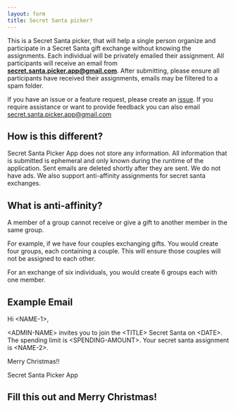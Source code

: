 ```yaml
---
layout: form
title: Secret Santa picker?
---
```

This is a Secret Santa picker, that will help a single person organize and participate in a Secret Santa gift exchange without knowing the assignments. Each individual will be privately emailed their assignment. All participants will receive an email from **secret.santa.picker.app@gmail.com**. After submitting, please ensure all participants have received their assignments, emails may be filtered to a spam folder.

If you have an issue or a feature request, please create an [issue](https://github.com/stephenrlouie/SecretSanta/issues). If you require assistance or want to provide feedback you can also email [secret.santa.picker.app@gmail.com](mailto:secret.santa.picker.app@gmail.com)

## How is this different?
Secret Santa Picker App does not store any information. All information that is submitted is ephemeral and only known during the runtime of the application. Sent emails are deleted shortly after they are sent. We do not have ads. We also support anti-affinity assignments for secret santa exchanges.

## What is anti-affinity?
A member of a group cannot receive or give a gift to another member in the same group.

For example, if we have four couples exchanging gifts. You would create four groups, each containing a couple. This will ensure those couples will not be assigned to each other.

For an exchange of six individuals, you would create 6 groups each with one member. 

## Example Email

Hi \<NAME-1>,

\<ADMIN-NAME> invites you to join the \<TITLE> Secret Santa on \<DATE>. The spending limit is \<SPENDING-AMOUNT>. Your secret santa assignment is \<NAME-2>.

Merry Christmas!!

Secret Santa Picker App

## Fill this out and Merry Christmas!
